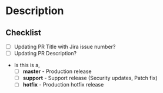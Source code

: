 # Description

<!-- Describe the PR changes -->

## Checklist

- [ ] Updating PR Title with Jira issue number?
- [ ] Updating PR Description?
- Is this is a,
  - [ ] __master__       - Production release
  - [ ] __support__      - Support release (Security updates, Patch fix)
  - [ ] __hotfix__       - Production hotfix release
